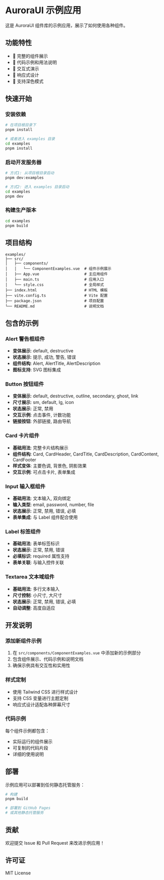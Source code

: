 # AuroraUI 示例应用

这是 AuroraUI 组件库的示例应用，展示了如何使用各种组件。

## 功能特性

- 🎨 完整的组件展示
- 📝 代码示例和用法说明
- 🎯 交互式演示
- 📱 响应式设计
- 🌙 支持深色模式

## 快速开始

### 安装依赖

```bash
# 在项目根目录下
pnpm install

# 或者进入 examples 目录
cd examples
pnpm install
```

### 启动开发服务器

```bash
# 方式1: 从项目根目录启动
pnpm dev:examples

# 方式2: 进入 examples 目录启动
cd examples
pnpm dev
```

### 构建生产版本

```bash
cd examples
pnpm build
```

## 项目结构

```
examples/
├── src/
│   ├── components/
│   │   └── ComponentExamples.vue  # 组件示例展示
│   ├── App.vue                    # 主应用组件
│   ├── main.ts                    # 应用入口
│   └── style.css                  # 全局样式
├── index.html                     # HTML 模板
├── vite.config.ts                 # Vite 配置
├── package.json                   # 项目配置
└── README.md                      # 说明文档
```

## 包含的示例

### Alert 警告框组件

- **变体展示**: default, destructive
- **状态展示**: 提示, 成功, 警告, 错误
- **组件结构**: Alert, AlertTitle, AlertDescription
- **图标支持**: SVG 图标集成

### Button 按钮组件

- **变体展示**: default, destructive, outline, secondary, ghost, link
- **尺寸展示**: sm, default, lg, icon
- **状态展示**: 正常, 禁用
- **交互示例**: 点击事件, 计数功能
- **链接按钮**: 外部链接, 路由导航

### Card 卡片组件

- **基础用法**: 完整卡片结构展示
- **组件结构**: Card, CardHeader, CardTitle, CardDescription, CardContent, CardFooter
- **样式变体**: 主要色调, 背景色, 阴影效果
- **交互示例**: 可点击卡片, 表单集成

### Input 输入框组件

- **基础用法**: 文本输入, 双向绑定
- **输入类型**: email, password, number, file
- **状态展示**: 正常, 禁用, 错误, 必填
- **表单集成**: 与 Label 组件配合使用

### Label 标签组件

- **基础用法**: 表单标签标识
- **状态展示**: 正常, 禁用, 错误
- **必填标识**: required 属性支持
- **表单关联**: 与输入控件关联

### Textarea 文本域组件

- **基础用法**: 多行文本输入
- **尺寸控制**: 小尺寸, 大尺寸
- **状态展示**: 正常, 禁用, 错误, 必填
- **自动调整**: 高度自适应

## 开发说明

### 添加新组件示例

1. 在 `src/components/ComponentExamples.vue` 中添加新的示例部分
2. 包含组件展示、代码示例和说明文档
3. 确保示例具有交互性和实用性

### 样式定制

- 使用 Tailwind CSS 进行样式设计
- 支持 CSS 变量进行主题定制
- 响应式设计适配各种屏幕尺寸

### 代码示例

每个组件示例都包含：

- 实际运行的组件展示
- 可复制的代码片段
- 详细的使用说明

## 部署

示例应用可以部署到任何静态托管服务：

```bash
# 构建
pnpm build

# 部署到 GitHub Pages
# 或其他静态托管服务
```

## 贡献

欢迎提交 Issue 和 Pull Request 来改进示例应用！

## 许可证

MIT License
